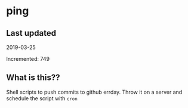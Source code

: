 # ping

## Last updated
2019-03-25

Incremented: 749

## What is this??
Shell scripts to push commits to github errday. Throw it on a server and schedule the script with `cron`
